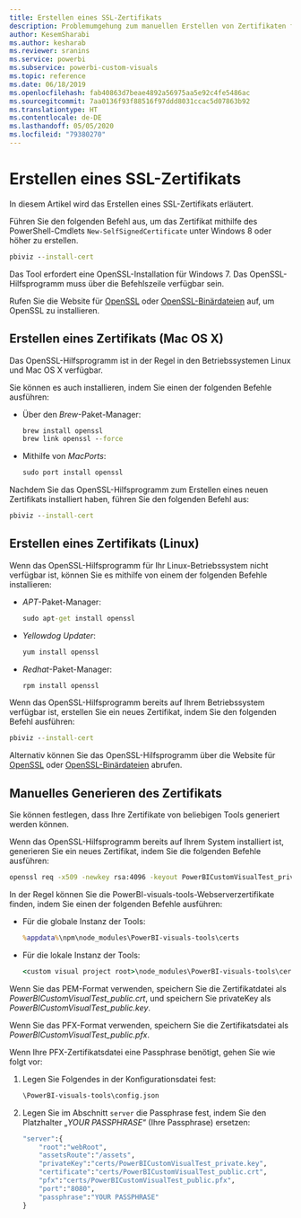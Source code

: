 ```yaml
---
title: Erstellen eines SSL-Zertifikats
description: Problemumgehung zum manuellen Erstellen von Zertifikaten für den Entwicklerserver
author: KesemSharabi
ms.author: kesharab
ms.reviewer: sranins
ms.service: powerbi
ms.subservice: powerbi-custom-visuals
ms.topic: reference
ms.date: 06/18/2019
ms.openlocfilehash: fab40863d7beae4892a56975aa5e92c4fe5486ac
ms.sourcegitcommit: 7aa0136f93f88516f97ddd8031ccac5d07863b92
ms.translationtype: HT
ms.contentlocale: de-DE
ms.lasthandoff: 05/05/2020
ms.locfileid: "79380270"
---
```

# <a name="create-an-ssl-certificate"></a>Erstellen eines SSL-Zertifikats

In diesem Artikel wird das Erstellen eines SSL-Zertifikats erläutert.

Führen Sie den folgenden Befehl aus, um das Zertifikat mithilfe des PowerShell-Cmdlets `New-SelfSignedCertificate` unter Windows 8 oder höher zu erstellen.

```cmd
pbiviz --install-cert
```

Das Tool erfordert eine OpenSSL-Installation für Windows 7. Das OpenSSL-Hilfsprogramm muss über die Befehlszeile verfügbar sein.

Rufen Sie die Website für [OpenSSL](https://www.openssl.org) oder [OpenSSL-Binärdateien](https://wiki.openssl.org/index.php/Binaries) auf, um OpenSSL zu installieren.

## <a name="create-a-certificate-mac-os-x"></a>Erstellen eines Zertifikats (Mac OS X)

Das OpenSSL-Hilfsprogramm ist in der Regel in den Betriebssystemen Linux und Mac OS X verfügbar.

Sie können es auch installieren, indem Sie einen der folgenden Befehle ausführen:

* Über den *Brew*-Paket-Manager:

    ```cmd
    brew install openssl
    brew link openssl --force
    ```

* Mithilfe von *MacPorts*:

    ```cmd
    sudo port install openssl
    ```

Nachdem Sie das OpenSSL-Hilfsprogramm zum Erstellen eines neuen Zertifikats installiert haben, führen Sie den folgenden Befehl aus:

```cmd
pbiviz --install-cert
```

## <a name="create-a-certificate-linux"></a>Erstellen eines Zertifikats (Linux)

Wenn das OpenSSL-Hilfsprogramm für Ihr Linux-Betriebssystem nicht verfügbar ist, können Sie es mithilfe von einem der folgenden Befehle installieren:

* *APT*-Paket-Manager:

    ```cmd
    sudo apt-get install openssl
    ```

* *Yellowdog Updater*:

    ```cmd
    yum install openssl
    ```

* *Redhat*-Paket-Manager:

    ```cmd
    rpm install openssl
    ```

Wenn das OpenSSL-Hilfsprogramm bereits auf Ihrem Betriebssystem verfügbar ist, erstellen Sie ein neues Zertifikat, indem Sie den folgenden Befehl ausführen:

```cmd
pbiviz --install-cert
```

Alternativ können Sie das OpenSSL-Hilfsprogramm über die Website für [OpenSSL](https://www.openssl.org) oder [OpenSSL-Binärdateien](https://wiki.openssl.org/index.php/Binaries) abrufen.

## <a name="generate-the-certificate-manually"></a>Manuelles Generieren des Zertifikats

Sie können festlegen, dass Ihre Zertifikate von beliebigen Tools generiert werden können.

Wenn das OpenSSL-Hilfsprogramm bereits auf Ihrem System installiert ist, generieren Sie ein neues Zertifikat, indem Sie die folgenden Befehle ausführen:

```cmd
openssl req -x509 -newkey rsa:4096 -keyout PowerBICustomVisualTest_private.key -out PowerBICustomVisualTest_public.crt -days 365
```

In der Regel können Sie die PowerBI-visuals-tools-Webserverzertifikate finden, indem Sie einen der folgenden Befehle ausführen:

* Für die globale Instanz der Tools:

    ```cmd
    %appdata%\npm\node_modules\PowerBI-visuals-tools\certs
    ```

* Für die lokale Instanz der Tools:

    ```cmd
    <custom visual project root>\node_modules\PowerBI-visuals-tools\certs
    ```

Wenn Sie das PEM-Format verwenden, speichern Sie die Zertifikatdatei als *PowerBICustomVisualTest_public.crt*, und speichern Sie privateKey als *PowerBICustomVisualTest_public.key*.

Wenn Sie das PFX-Format verwenden, speichern Sie die Zertifikatsdatei als *PowerBICustomVisualTest_public.pfx*.

Wenn Ihre PFX-Zertifikatsdatei eine Passphrase benötigt, gehen Sie wie folgt vor:
1. Legen Sie Folgendes in der Konfigurationsdatei fest:

    ```cmd
    \PowerBI-visuals-tools\config.json
    ```

1. Legen Sie im Abschnitt `server` die Passphrase fest, indem Sie den Platzhalter „*YOUR PASSPHRASE*“ (Ihre Passphrase) ersetzen:

    ```cmd
    "server":{
        "root":"webRoot",
        "assetsRoute":"/assets",
        "privateKey":"certs/PowerBICustomVisualTest_private.key",
        "certificate":"certs/PowerBICustomVisualTest_public.crt",
        "pfx":"certs/PowerBICustomVisualTest_public.pfx",
        "port":"8080",
        "passphrase":"YOUR PASSPHRASE"
    }
    ```